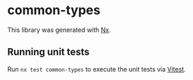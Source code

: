 # common-types

This library was generated with [Nx](https://nx.dev).

## Running unit tests

Run `nx test common-types` to execute the unit tests via [Vitest](https://vitest.dev/).
